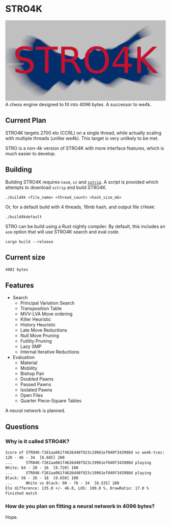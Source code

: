 # STRO4K
![logo](logo.png)
A chess engine designed to fit into 4096 bytes. A successor to we4k.

## Current Plan
STRO4K targets 2700 elo (CCRL) on a single thread, while actually scaling with multiple threads (unlike we4k). This target is very unlikely to be met.

STRO is a non-4k version of STRO4K with more interface features, which is much easier to develop.

## Building
Building STRO4K requires `nasm`, `xz` and [`sstrip`](https://github.com/aunali1/super-strip). A script is provided which attempts to download `sstrip` and build STRO4K.

```
./build4k <file_name> <thread_count> <hash_size_mb>
```

Or, for a default build with 4 threads, 16mb hash, and output file `STRO4K`:
```
./build4kdefault
```

STRO can be build using a Rust nightly compiler. By default, this includes an `asm` option that will use STRO4K search and eval code.
```
cargo build --release
```

## Current size
```
4082 bytes
```
## Features
* Search
    * Principal Variation Search
    * Transposition Table
    * MVV-LVA Move ordering
    * Killer Heuristic
    * History Heuristic
    * Late Move Reductions
    * Null Move Pruning
    * Futility Pruning
    * Lazy SMP
    * Internal Iterative Reductions
* Evaluation
    * Material
    * Mobility
    * Bishop Pair
    * Doubled Pawns
    * Passed Pawns
    * Isolated Pawns
    * Open Files
    * Quarter Piece-Square Tables

A neural network is planned.

## Questions
### Why is it called STRO4K?
```
Score of STRO4K-f261aa061f4626d48f923c19961ef040f343980d vs we4k-tcec: 120 - 46 - 34  [0.685] 200
...      STRO4K-f261aa061f4626d48f923c19961ef040f343980d playing White: 64 - 20 - 16  [0.720] 100
...      STRO4K-f261aa061f4626d48f923c19961ef040f343980d playing Black: 56 - 26 - 18  [0.650] 100
...      White vs Black: 90 - 76 - 34  [0.535] 200
Elo difference: 135.0 +/- 46.8, LOS: 100.0 %, DrawRatio: 17.0 %
Finished match
```

### How do you plan on fitting a neural network in 4096 bytes?
Hope.
